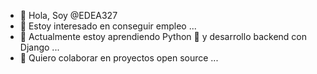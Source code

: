 - 👋 Hola, Soy @EDEA327
- 👀 Estoy interesado en conseguir empleo ...
- 🌱 Actualmente estoy aprendiendo Python 🐍 y desarrollo backend con Django ...
- 💞️ Quiero colaborar en proyectos open source ...

<!---
EDEA327/EDEA327 is a ✨ special ✨ repository because its `README.md` (this file) appears on your GitHub profile.
You can click the Preview link to take a look at your changes.
--->
